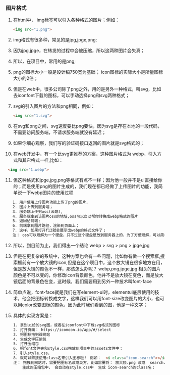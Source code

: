 ### 图片格式

1. 在html中， img标签可以引入各种格式的图片；例如：

   ```html
   <img src="1.png">
   ```

2. img格式有很多种，常见的是jpg,jpge,png;

3. 因为jpg,jpge，在转发的过程中会被压缩，所以这两种图片会失真；

4. 所以，在项目中，常用的是png;

5. png的图标大小一般是设计稿750宽为基础； icon图标的实际大小是所量图标大小的2倍；

6. 但是在web中，很多公司除了png之外，用的是另外一种格式，叫svg，比如去iconfont下载的图标，可以手动选择png和svg两种格式；

7. svg的引入图片的方法和png相同，例如：

   ```html
   <img src="1.svg">
   ```

8. 在svg和png之间，svg速度要比png要快，因为svg是存在本地的一段代码，不需要访问服务端，不请求服务端就没有延迟；
9. 如果你细心观察，我们写的验证码接口返回的图片就是svg格式的；
10. 在web开发中，有一个比svg更推荐的方案，这种图片格式为 webp，引入方式和其它格式一样,比如：
  ```html
   <img src="1.webp">
  ```

11. 但这种格式和jpge,jpg,png等格式有点不一样；因为他一般并不是ui直接给你的；而是使用png的图片生成的，我们现在都已经做了上传图片的功能，我简单说一下webp图片的使用过程
   ```html
      1. 用户使用上传图片功能上传了png的图片，
      2. 图片上传到服务端；
      3. 服务端上传到oss(云端),
      4. 服务端拿到该图片oss的地址,oss可以自动帮你转换成webp格式的图片
      5. 返回给前端;
      6. 前端拿到图片路径，渲染到页面上；
      7. 这样，如果打开f12就会展示出webp的格式文件了；
      注： oss可以理解为一个硬盘，只不过这个硬盘是放到服务器上的，为了方便理解，可以简单的理解成（百度网盘）
   ```

12. 所以，到目前为止，我们得出一个结论  webp > svg > png > jpge,jpg

13. 但是在更复杂的系统中，这种方案也会有一些问题，比如你有做一个搜索框,搜索框前有一个放大镜的icon,但是在这个项目中，这个放大镜在很多地方在用，但是放大镜的颜色不一样，那该怎么办呢？ webp,png,jpge,jpg 相关的图片颜色是不可以变的，你修改icon背景颜色，他并不是放大镜在变色，而是放大镜后面的背景色在变，这时候，我们需要用到另外一种技术叫font-face

14. 简单点说，font-face就是我们在写element-ui时，elementui底层使用的技术，他会把图标转换成文字，这样我们可以用font-size改变图片的大小，也可以用color改变图标的颜色，因为此时我们看到的图，他是一种文字；

15. 具体的实现方案是：

    ```html
    1. 拿到ui给的svg图，或者在iconfont中下载svg格式的图标
    2. 打开页面： https://icomoon.io/app/#/select
    3. 把图标拖到该网站
    4. 生成文字压缩包
    5. 打开压缩包
    6. 把font文件夹和style.css拖放到项目中的assets文件中；
    7. 引入style.css，
    8. 就可以直接使用class名来引入图标啦！ 例如：  <i class="icon-search"></i>
    注： 拖拽到网站时，需要把图标名改成英方，比如需要将： 放大镜.png 改成  search.png
        生成的压缩包中， 会自动在style.css中  生成 icon-search的class名；
    ```

    
